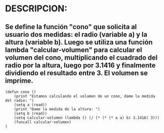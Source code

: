 # DESCRIPCION:
## Se define la función "cono" que solicita al usuario dos medidas: el radio (variable a) y la altura (variable b). Luego se utiliza una función lambda "calcular-volumen" para calcular el volumen del cono, multiplicando el cuadrado del radio por la altura, luego por 3.1416 y finalmente dividiendo el resultado entre 3. El volumen se imprime.
~~~
(defun cono ()
	(print "Estamos calculando el volumen de un cono, dame la medida del radio: ")
	(setq a (read))
	(print "Dame la medida de la altura: ")
	(setq b (read))
	(setq calcular-volumen (lambda () (/ (* (* (* a a) b) 3.1416) 3)))
	(funcall calcular-volumen)
)
~~~